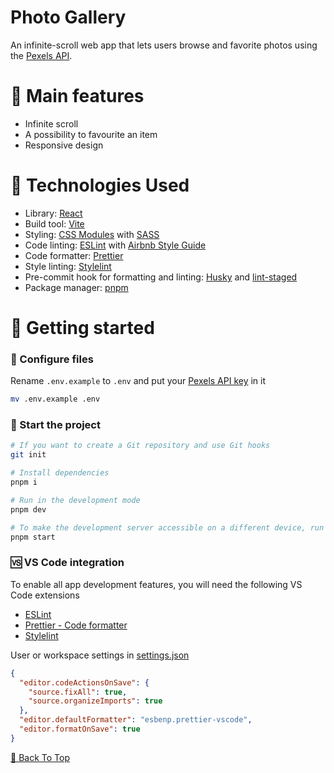 # Photo Gallery

An infinite-scroll web app that lets users browse and favorite photos using the [Pexels API](https://www.pexels.com/api/).

# 🎨 Main features

- Infinite scroll
- A possibility to favourite an item
- Responsive design

# 🔧 Technologies Used

- Library: [React](https://reactjs.org/)
- Build tool: [Vite](https://vitejs.dev/)
- Styling: [CSS Modules](https://github.com/css-modules/css-modules/) with [SASS](https://sass-lang.com/)
- Code linting: [ESLint](https://eslint.org/) with [Airbnb Style Guide](https://airbnb.io/javascript/react/)
- Code formatter: [Prettier](https://prettier.io/)
- Style linting: [Stylelint](https://stylelint.io/)
- Pre-commit hook for formatting and linting: [Husky](https://typicode.github.io/husky/) and [lint-staged](https://github.com/okonet/lint-staged)
- Package manager: [pnpm](https://pnpm.io/)


# 🚀 Getting started

### 🔨 Configure files

Rename `.env.example` to `.env` and put your [Pexels API key](https://www.pexels.com/api/new/) in it

```bash
mv .env.example .env
```

### 🎈 Start the project

```bash
# If you want to create a Git repository and use Git hooks
git init

# Install dependencies
pnpm i

# Run in the development mode
pnpm dev

# To make the development server accessible on a different device, run
pnpm start

```

 ### 🆚 VS Code integration

To enable all app development features, you will need the following VS Code extensions

- [ESLint](https://marketplace.visualstudio.com/items?itemName=dbaeumer.vscode-eslint)
- [Prettier - Code formatter](https://marketplace.visualstudio.com/items?itemName=esbenp.prettier-vscode)
- [Stylelint](https://marketplace.visualstudio.com/items?itemName=stylelint.vscode-stylelint)

User or workspace settings in [settings.json](https://code.visualstudio.com/docs/getstarted/settings)

```json
{
  "editor.codeActionsOnSave": {
    "source.fixAll": true,
    "source.organizeImports": true
  },
  "editor.defaultFormatter": "esbenp.prettier-vscode",
  "editor.formatOnSave": true
}
```

[🔼 Back To Top](#top)
